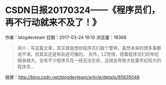 # CSDN日报20170324——《程序员们，再不行动就来不及了！》
作者：blogdevteam
日期：2017-03-24 19:10
浏览量：18368
> 简介：写这篇文章，其实就是想给程序员们敲个警钟，虽然未来的很多事都说不准，但其实还是有轨迹可循的。
另外，LZ觉得，随着程序员们的年纪越来越大，会有不少程序员在一线无法生存，这就会导致大批量年纪较大的程序员...

 链接：http://blog.csdn.net/blogdevteam/article/details/65635048
